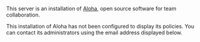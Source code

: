 This server is an installation of [Aloha](https://zulip.com), open
source software for team collaboration.

This installation of Aloha has not been configured to display its
policies. You can contact its administrators using the email address
displayed below.
